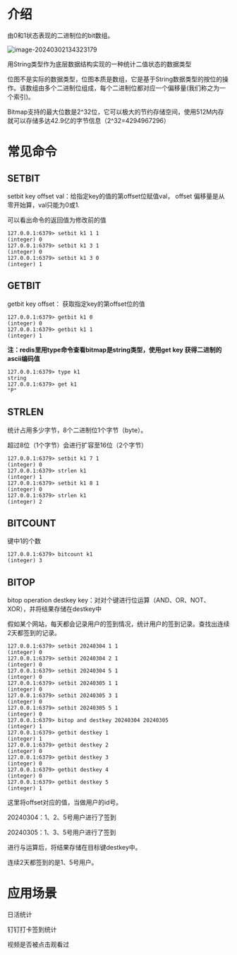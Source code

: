 # 介绍

由0和1状态表现的二进制位的bit数组。

![image-20240302134323179](https://gitee.com/dongguo4812_admin/image/raw/master/image/202403021343773.png)

用String类型作为底层数据结构实现的一种统计二值状态的数据类型

位图不是实际的数据类型，位图本质是数组，它是基于String数据类型的按位的操作。该数组由多个二进制位组成，每个二进制位都对应一个偏移量(我们称之为一个索引)。

Bitmap支持的最大位数是2^32位，它可以极大的节约存储空间，使用512M内存就可以存储多达42.9亿的字节信息（2^32=4294967296）

# 常见命令

## SETBIT

setbit key offset val：给指定key的值的第offset位赋值val， offset 偏移量是从零开始算，val只能为0或1.

可以看出命令的返回值为修改前的值

```shell
127.0.0.1:6379> setbit k1 1 1
(integer) 0
127.0.0.1:6379> setbit k1 3 1
(integer) 0
127.0.0.1:6379> setbit k1 3 0
(integer) 1
```



## GETBIT

getbit key offset： 获取指定key的第offset位的值

```shell
127.0.0.1:6379> getbit k1 0
(integer) 0
127.0.0.1:6379> getbit k1 1
(integer) 1
```

**注：redis里用type命令查看bitmap是string类型，使用get key 获得二进制的ascii编码值**

```shell
127.0.0.1:6379> type k1
string
127.0.0.1:6379> get k1
"P"
```

## STRLEN

统计占用多少字节，8个二进制位1个字节（byte）。

超过8位（1个字节）会进行扩容至16位（2个字节）

```shell
127.0.0.1:6379> setbit k1 7 1
(integer) 0
127.0.0.1:6379> strlen k1
(integer) 1
127.0.0.1:6379> setbit k1 8 1
(integer) 0
127.0.0.1:6379> strlen k1
(integer) 2
```

## BITCOUNT 

键中1的个数  

```shell
127.0.0.1:6379> bitcount k1
(integer) 3
```

## BITOP

bitop operation destkey key：对对个键进行位运算（AND、OR、NOT、XOR），并将结果存储在destkey中

假如某个网站，每天都会记录用户的签到情况，统计用户的签到记录。查找出连续2天都签到的记录。

```shell
127.0.0.1:6379> setbit 20240304 1 1
(integer) 0
127.0.0.1:6379> setbit 20240304 2 1
(integer) 0
127.0.0.1:6379> setbit 20240304 5 1
(integer) 0
127.0.0.1:6379> setbit 20240305 1 1
(integer) 0
127.0.0.1:6379> setbit 20240305 3 1
(integer) 0
127.0.0.1:6379> setbit 20240305 5 1
(integer) 0
127.0.0.1:6379> bitop and destkey 20240304 20240305
(integer) 1
127.0.0.1:6379> getbit destkey 1
(integer) 1
127.0.0.1:6379> getbit destkey 2
(integer) 0
127.0.0.1:6379> getbit destkey 3
(integer) 0
127.0.0.1:6379> getbit destkey 4
(integer) 0
127.0.0.1:6379> getbit destkey 5
(integer) 1
```

这里将offset对应的值，当做用户的id号。

20240304：1、2、5号用户进行了签到

20240305：1、3、5号用户进行了签到 

进行与运算后，将结果存储在目标键destkey中。

连续2天都签到的是1、5号用户。

# 应用场景

日活统计

钉钉打卡签到统计

视频是否被点击观看过